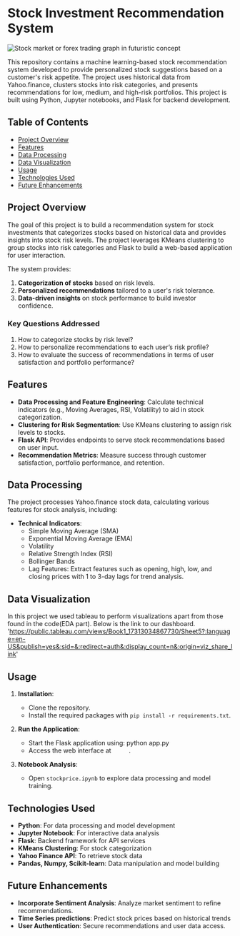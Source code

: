 # Stock Investment Recommendation System

![Stock market or forex trading graph in futuristic concept](https://github.com/user-attachments/assets/ccc3dc21-c08b-4cb6-ad89-d0dab2da386e)

This repository contains a machine learning-based stock recommendation system developed to provide personalized stock suggestions based on a customer's risk appetite. The project uses historical data from Yahoo.finance, clusters stocks into risk categories, and presents recommendations for low, medium, and high-risk portfolios. This project is built using Python, Jupyter notebooks, and Flask for backend development.


## Table of Contents

- [Project Overview](#project-overview)
- [Features](#features)
- [Data Processing](#data-processing)
- [Data Visualization](#data-visuzalization)
- [Usage](#usage)
- [Technologies Used](#technologies-used)
- [Future Enhancements](#future-enhancements)


## Project Overview

The goal of this project is to build a recommendation system for stock investments that categorizes stocks based on historical data and provides insights into stock risk levels. The project leverages KMeans clustering to group stocks into risk categories and Flask to build a web-based application for user interaction.

The system provides:
1. **Categorization of stocks** based on risk levels.
2. **Personalized recommendations** tailored to a user's risk tolerance.
3. **Data-driven insights** on stock performance to build investor confidence.

### Key Questions Addressed

1. How to categorize stocks by risk level?
2. How to personalize recommendations to each user’s risk profile?
3. How to evaluate the success of recommendations in terms of user satisfaction and portfolio performance?

## Features

- **Data Processing and Feature Engineering**: Calculate technical indicators (e.g., Moving Averages, RSI, Volatility) to aid in stock categorization.
- **Clustering for Risk Segmentation**: Use KMeans clustering to assign risk levels to stocks.
- **Flask API**: Provides endpoints to serve stock recommendations based on user input.
- **Recommendation Metrics**: Measure success through customer satisfaction, portfolio performance, and retention.

## Data Processing

The project processes Yahoo.finance stock data, calculating various features for stock analysis, including:

- **Technical Indicators**:
  - Simple Moving Average (SMA)
  - Exponential Moving Average (EMA)
  - Volatility
  - Relative Strength Index (RSI)
  - Bollinger Bands
  - Lag Features: Extract features such as opening, high, low, and closing prices with 1 to 3-day lags for trend analysis.
 
## Data Visualization

In this project we used tableau to perform visualizations apart from those found in the code(EDA part). Below is the link to our dashboard.
'https://public.tableau.com/views/Book1_17313034867730/Sheet5?:language=en-US&publish=yes&:sid=&:redirect=auth&:display_count=n&:origin=viz_share_link'


## Usage

1. **Installation**:
    - Clone the repository.
    - Install the required packages with `pip install -r requirements.txt`.

2. **Run the Application**:
    - Start the Flask application using: python app.py
    - Access the web interface at `     `.

3. **Notebook Analysis**:
    - Open `stockprice.ipynb` to explore data processing and model training.

## Technologies Used

- **Python**: For data processing and model development
- **Jupyter Notebook**: For interactive data analysis
- **Flask**: Backend framework for API services
- **KMeans Clustering**: For stock categorization
- **Yahoo Finance API**: To retrieve stock data
- **Pandas, Numpy, Scikit-learn**: Data manipulation and model building

## Future Enhancements

- **Incorporate Sentiment Analysis**: Analyze market sentiment to refine recommendations.
- **Time Series predictions**: Predict stock prices based on historical trends
- **User Authentication**: Secure recommendations and user data access.



